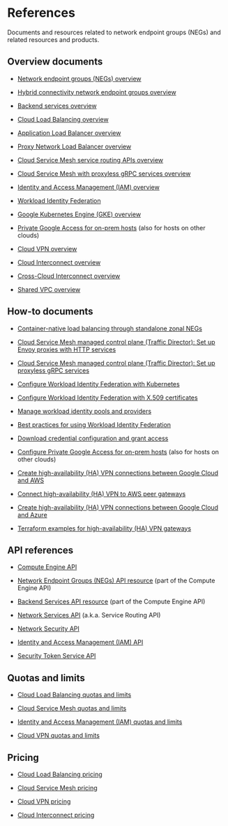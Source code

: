 # References

Documents and resources related to network endpoint groups (NEGs) and related
resources and products.

## Overview documents

-   [Network endpoint groups (NEGs) overview](https://cloud.google.com/load-balancing/docs/negs)

-   [Hybrid connectivity network endpoint groups overview](https://cloud.google.com/load-balancing/docs/negs/hybrid-neg-concepts)

-   [Backend services overview](https://cloud.google.com/load-balancing/docs/backend-service)

-   [Cloud Load Balancing overview](https://cloud.google.com/load-balancing/docs/load-balancing-overview)

-   [Application Load Balancer overview](https://cloud.google.com/load-balancing/docs/application-load-balancer)

-   [Proxy Network Load Balancer overview](https://cloud.google.com/load-balancing/docs/proxy-network-load-balancer)

-   [Cloud Service Mesh service routing APIs overview](https://cloud.google.com/service-mesh/docs/service-routing/service-routing-overview)

-   [Cloud Service Mesh with proxyless gRPC services overview](https://cloud.google.com/service-mesh/docs/service-routing/proxyless-overview)

-   [Identity and Access Management (IAM) overview](https://cloud.google.com/iam/docs/overview)

-   [Workload Identity Federation](https://cloud.google.com/iam/docs/workload-identity-federation)

-   [Google Kubernetes Engine (GKE) overview](https://cloud.google.com/kubernetes-engine/docs/concepts/kubernetes-engine-overview)

-   [Private Google Access for on-prem hosts](https://cloud.google.com/vpc/docs/private-google-access-hybrid)
    (also for hosts on other clouds)

-   [Cloud VPN overview](https://cloud.google.com/network-connectivity/docs/vpn/concepts/overview)

-   [Cloud Interconnect overview](https://cloud.google.com/network-connectivity/docs/interconnect/concepts/overview)

-   [Cross-Cloud Interconnect overview](https://cloud.google.com/network-connectivity/docs/interconnect/concepts/cci-overview)

-   [Shared VPC overview](https://cloud.google.com/vpc/docs/shared-vpc)

## How-to documents

-   [Container-native load balancing through standalone zonal NEGs](https://cloud.google.com/kubernetes-engine/docs/how-to/standalone-neg)

-   [Cloud Service Mesh managed control plane (Traffic Director): Set up Envoy proxies with HTTP services](https://cloud.google.com/service-mesh/docs/service-routing/set-up-envoy-http-mesh)

-   [Cloud Service Mesh managed control plane (Traffic Director): Set up proxyless gRPC services](https://cloud.google.com/service-mesh/docs/service-routing/set-up-proxyless-mesh)

-   [Configure Workload Identity Federation with Kubernetes](https://cloud.google.com/iam/docs/workload-identity-federation-with-kubernetes)

-   [Configure Workload Identity Federation with X.509 certificates](https://cloud.google.com/iam/docs/workload-identity-federation-with-x509-certificates)

-   [Manage workload identity pools and providers](https://cloud.google.com/iam/docs/manage-workload-identity-pools-providers)

-   [Best practices for using Workload Identity Federation](https://cloud.google.com/iam/docs/best-practices-for-using-workload-identity-federation)

-   [Download credential configuration and grant access](https://cloud.google.com/iam/docs/workload-download-cred-and-grant-access)

-   [Configure Private Google Access for on-prem hosts](https://cloud.google.com/vpc/docs/configure-private-google-access-hybrid)
    (also for hosts on other clouds)

-   [Create high-availability (HA) VPN connections between Google Cloud and AWS](https://cloud.google.com/network-connectivity/docs/vpn/tutorials/create-ha-vpn-connections-google-cloud-aws)

-   [Connect high-availability (HA) VPN to AWS peer gateways](https://cloud.google.com/network-connectivity/docs/vpn/how-to/connect-ha-vpn-aws-peer-gateway)

-   [Create high-availability (HA) VPN connections between Google Cloud and Azure](https://cloud.google.com/network-connectivity/docs/vpn/tutorials/create-ha-vpn-connections-google-cloud-azure)

-   [Terraform examples for high-availability (HA) VPN gateways](https://cloud.google.com/network-connectivity/docs/vpn/how-to/automate-vpn-setup-with-terraform)

## API references

-   [Compute Engine API](https://cloud.google.com/compute/docs/reference/rest/v1)

-   [Network Endpoint Groups (NEGs) API resource](https://cloud.google.com/compute/docs/reference/rest/v1/networkEndpointGroups)
    (part of the Compute Engine API)

-   [Backend Services API resource](https://cloud.google.com/compute/docs/reference/rest/v1/backendServices)
    (part of the Compute Engine API)

-   [Network Services API](https://cloud.google.com/service-mesh/docs/reference/network-services/rest)
    (a.k.a. Service Routing API)

-   [Network Security API](https://cloud.google.com/service-mesh/docs/reference/network-security/rest)

-   [Identity and Access Management (IAM) API](https://cloud.google.com/iam/docs/reference/rest)

-   [Security Token Service API](https://cloud.google.com/iam/docs/reference/sts/rest)

## Quotas and limits

-   [Cloud Load Balancing quotas and limits](https://cloud.google.com/load-balancing/docs/quotas)

-   [Cloud Service Mesh quotas and limits](https://cloud.google.com/service-mesh/quotas)

-   [Identity and Access Management (IAM) quotas and limits](https://cloud.google.com/iam/quotas)

-   [Cloud VPN quotas and limits](https://cloud.google.com/network-connectivity/docs/vpn/quotas)

## Pricing

-   [Cloud Load Balancing pricing](https://cloud.google.com/vpc/network-pricing#lb)

-   [Cloud Service Mesh pricing](https://cloud.google.com/service-mesh/pricing)

-   [Cloud VPN pricing](https://cloud.google.com/network-connectivity/docs/vpn/pricing)

-   [Cloud Interconnect pricing](https://cloud.google.com/network-connectivity/docs/interconnect/pricing)
